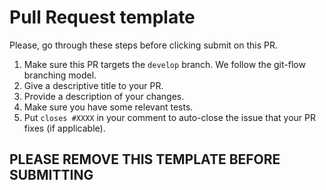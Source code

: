 # Pull Request template

Please, go through these steps before clicking submit on this PR.

1. Make sure this PR targets the `develop` branch. We follow the git-flow branching model.
2. Give a descriptive title to your PR.
3. Provide a description of your changes.
4. Make sure you have some relevant tests.
5. Put `closes #XXXX` in your comment to auto-close the issue that your PR fixes (if applicable).

## PLEASE REMOVE THIS TEMPLATE BEFORE SUBMITTING
